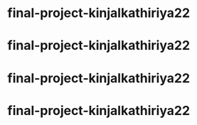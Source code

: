 # final-project-kinjalkathiriya22
# final-project-kinjalkathiriya22
# final-project-kinjalkathiriya22
# final-project-kinjalkathiriya22
